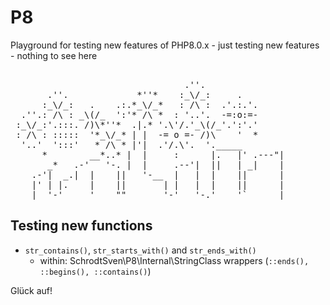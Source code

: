 # P8
Playground for testing new features of PHP8.0.x - just testing new features - nothing to see here   

<pre>

                                 .''.
       .''.             *''*    :_\/_:     .
      :_\/_:   .    .:.*_\/_*   : /\ :  .'.:.'.
  .''.: /\ : _\(/_  ':'* /\ *  : '..'.  -=:o:=-
 :_\/_:'.:::. /)\*''*  .|.* '.\'/.'_\(/_'.':'.'
 : /\ : :::::  '*_\/_* | |  -= o =- /)\    '  *
  '..'  ':::'   * /\ * |'|  .'/.\'.  '._____
      *        __*..* |  |     :      |.   |' .---"|
       _*   .-'   '-. |  |     .--'|  ||   | _|    |
    .-'|  _.|  |    ||   '-__  |   |  |    ||      |
    |' | |.    |    ||       | |   |  |    ||      |
 ___|  '-'     '    ""       '-'   '-.'    '`      |____    
</pre>

## Testing new functions

- <code>str_contains()</code>, <code>str_starts_with()</code> and <code>str_ends_with()</code> 
     - within: SchrodtSven\P8\Internal\StringClass wrappers (<code>::ends(), ::begins(), ::contains()</code>)

 Glück auf! 
